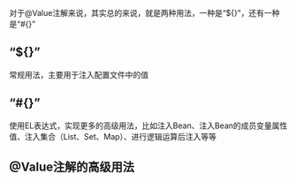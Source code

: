 对于@Value注解来说，其实总的来说，就是两种用法，一种是“${}”，还有一种是“#{}”
## “${}”
常规用法，主要用于注入配置文件中的值
## “#{}”
使用EL表达式，实现更多的高级用法，比如注入Bean、注入Bean的成员变量属性值、注入集合（List、Set、Map）、进行逻辑运算后注入等等

## @Value注解的高级用法